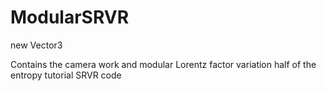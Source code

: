 # ModularSRVR
new Vector3

Contains the camera work and modular Lorentz factor variation half of the entropy tutorial SRVR code
